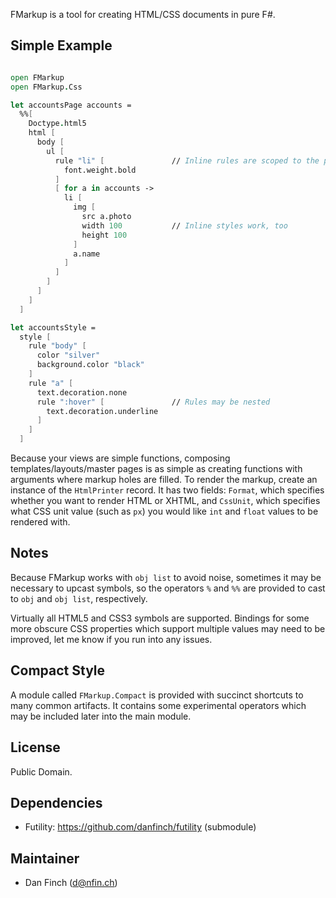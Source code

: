 
FMarkup is a tool for creating HTML/CSS documents in pure F#.

## Simple Example

```fsharp

open FMarkup
open FMarkup.Css

let accountsPage accounts =
  %%[
    Doctype.html5
    html [
      body [
        ul [
          rule "li" [               // Inline rules are scoped to the parent element
            font.weight.bold
          ]
          [ for a in accounts ->
            li [
              img [
                src a.photo
                width 100           // Inline styles work, too
                height 100
              ]
              a.name
            ]
          ]
        ]
      ]
    ]
  ]

let accountsStyle =
  style [
    rule "body" [
      color "silver"
      background.color "black"
    ]
    rule "a" [
      text.decoration.none
      rule ":hover" [               // Rules may be nested
        text.decoration.underline
      ]
    ]
  ]

```

Because your views are simple functions, composing templates/layouts/master pages is as simple as creating functions with arguments where markup holes are filled. To render the markup, create an instance of the `HtmlPrinter` record. It has two fields: `Format`, which specifies whether you want to render HTML or XHTML, and `CssUnit`, which specifies what CSS unit value (such as `px`) you would like `int` and `float` values to be rendered with.

## Notes

Because FMarkup works with `obj list` to avoid noise, sometimes it may be necessary to upcast symbols, so the operators `%` and `%%` are provided to cast to `obj` and `obj list`, respectively.

Virtually all HTML5 and CSS3 symbols are supported. Bindings for some more obscure CSS properties which support multiple values may need to be improved, let me know if you run into any issues.

## Compact Style

A module called `FMarkup.Compact` is provided with succinct shortcuts to many common artifacts. It contains some experimental operators which may be included later into the main module.

## License

Public Domain.

## Dependencies

- Futility: https://github.com/danfinch/futility (submodule)

## Maintainer

- Dan Finch (d@nfin.ch)
